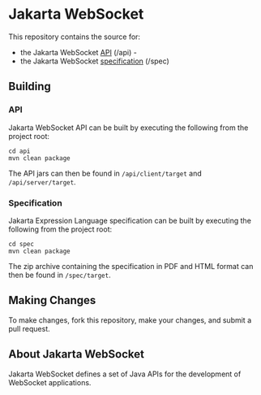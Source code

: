 # Jakarta WebSocket

This repository contains the source for:

 - the Jakarta WebSocket [API](https://jakarta.ee/specifications/websocket/2.0/apidocs) (/api) - 
 - the Jakarta WebSocket [specification](https://jakarta.ee/specifications/websocket/2.0/websocket-spec-2.0.html) (/spec)


## Building

### API

Jakarta WebSocket API can be built by executing the following from the project root:

```
cd api
mvn clean package
```
The API jars can then be found in `/api/client/target` and `/api/server/target`.

### Specification

Jakarta Expression Language specification can be built by executing the following from the project root:

```
cd spec
mvn clean package
```
The zip archive containing the specification in PDF and HTML format can then be found in `/spec/target`.


## Making Changes

To make changes, fork this repository, make your changes, and submit a pull request.


## About Jakarta WebSocket

Jakarta WebSocket defines a set of Java APIs for the development of WebSocket applications.
